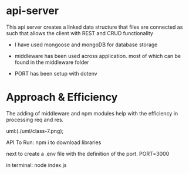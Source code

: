 # api-server

This api server creates a linked data structure that files are connected as such that allows the client with REST and CRUD functionality

- I have used mongoose and mongoDB for database storage

- middleware has been used across application. most of which can be found in the middleware folder

- PORT has been setup with dotenv

# Approach & Efficiency
The adding of middleware and npm modules help with the efficiency in processing req and res. 

uml:(./uml/class-7.png);

API
To Run: npm i to download libraries

next to create a .env file with the definition of the port. PORT=3000

in terminal: node index.js